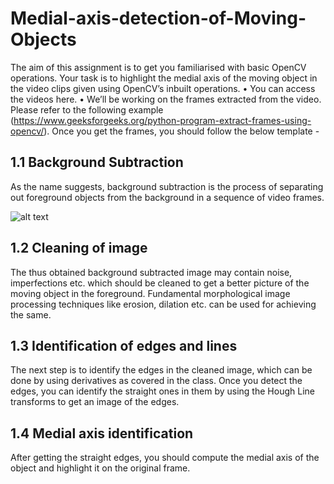 # Medial-axis-detection-of-Moving-Objects

The aim of this assignment is to get you familiarised with basic OpenCV
operations. Your task is to highlight the medial axis of the moving object in
the video clips given using OpenCV’s inbuilt operations.
• You can access the videos here.
• We’ll be working on the frames extracted from the video. Please refer to
the following example (https://www.geeksforgeeks.org/python-program-extract-frames-using-opencv/).
Once you get the frames, you should follow the below template - 


## 1.1 Background Subtraction
As the name suggests, background subtraction is the process of separating
out foreground objects from the background in a sequence of video frames.

![alt text](https://github.com/Sharut/Sharut/blob/[branch]/image.jpg?raw=true)


## 1.2 Cleaning of image
The thus obtained background subtracted image may contain noise, imperfections etc. which should be cleaned to get a better picture of the moving
object in the foreground. Fundamental morphological image processing techniques like erosion, dilation etc. can be used for achieving the same.

## 1.3 Identification of edges and lines
The next step is to identify the edges in the cleaned image, which can be
done by using derivatives as covered in the class. Once you detect the edges,
you can identify the straight ones in them by using the Hough Line transforms
to get an image of the edges.

## 1.4 Medial axis identification
After getting the straight edges, you should compute the medial axis of the
object and highlight it on the original frame.

